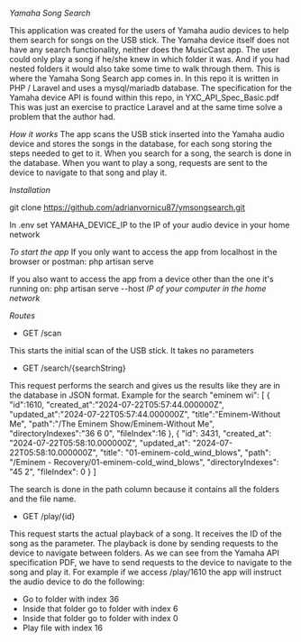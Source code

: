 *Yamaha Song Search*

This application was created for the users of Yamaha audio devices to help them search for songs on the USB stick. The Yamaha device itself does not have any search functionality, neither does the MusicCast app. The user could only play a song if he/she knew in which folder it was. And if you had nested folders it would also take some time to walk through them. This is where the Yamaha Song Search app comes in. In this repo it is written in PHP / Laravel and uses a mysql/mariadb database. 
The specification for the Yamaha device API is found within this repo, in YXC_API_Spec_Basic.pdf
This was just an exercise to practice Laravel and at the same time solve a problem that the author had.

*How it works*
The app scans the USB stick inserted into the Yamaha audio device and stores the songs in the database, for each song storing the steps needed to get to it. When you search for a song, the search is done in the database. When you want to play a song, requests are sent to the device to navigate to that song and play it.

*Installation*

git clone https://github.com/adrianvornicu87/ymsongsearch.git

In .env set YAMAHA_DEVICE_IP to the IP of your audio device in your home network

*To start the app*
If you only want to access the app from localhost in the browser or postman:
php artisan serve

If you also want to access the app from a device other than the one it's running on:
php artisan serve --host _IP of your computer in the home network_

*Routes*

- GET /scan

This starts the initial scan of the USB stick. It takes no parameters

- GET /search/{searchString}

This request performs the search and gives us the results like they are in the database in JSON format. Example for the search "eminem wi":
[
    {
        "id":1610,
        "created_at":"2024-07-22T05:57:44.000000Z",
        "updated_at":"2024-07-22T05:57:44.000000Z",
        "title":"Eminem-Without Me",
        "path":"/The Eminem Show/Eminem-Without Me",
        "directoryIndexes":"36 6 0",
        "fileIndex":16
    },
    {
		"id": 3431,
		"created_at": "2024-07-22T05:58:10.000000Z",
		"updated_at": "2024-07-22T05:58:10.000000Z",
		"title": "01-eminem-cold_wind_blows",
		"path": "/Eminem - Recovery/01-eminem-cold_wind_blows",
		"directoryIndexes": "45 2",
		"fileIndex": 0
	}
]

The search is done in the path column because it contains all the folders and the file name. 

 - GET /play/{id}
 
This request starts the actual playback of a song. It receives the ID of the song as the parameter. The playback is done by sending requests to the device to navigate between folders. As we can see from the Yamaha API specification PDF, we have to send requests to the device to navigate to the song and play it. For example if we access /play/1610 the app will instruct the audio device to do the following: 
 - Go to folder with index 36
 - Inside that folder go to folder with index 6
 - Inside that folder go to folder with index 0
 - Play file with index 16 


